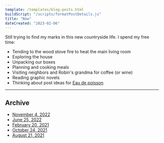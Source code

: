 ```yaml
---
template: /templates/blog-posts.html
buildScript: "/scripts/formatPostDetails.js"
title: "Now"
dateCreated: "2023-02-06"
---
```


Still trying to find my marks in this new countryside life. I spend my free time:

- Tending to the wood stove fire to heat the main living room
- Exploring the house
- Unpacking our boxes
- Planning and cooking meals
- Visiting neighbors and Robin's grandma for coffee (or wine)
- Reading graphic novels
- Thinking about post ideas for [Eau de poisson](https://eaudepoisson.com/)

---

## Archive

- [November 4, 2022](/posts/now-archive-5)
- [June 25, 2022](/posts/now-archive-4)
- [February 20, 2021](/posts/now-archive-3)
- [October 24, 2021](/posts/now-archive-2)
- [August 21, 2021](/posts/now-archive-1)
